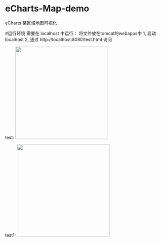 # eCharts-Map-demo
eCharts 某区域地图可视化

#运行环境
需要在 localhost 中运行：
  将文件放在tomcat的webapps中
  1, 启动localhost  2, 通过 http://localhost:8080/test.html 访问


test:
<img src="https://github.com/kathy775/eCharts-Map-demo/blob/master/others/map1GIF.gif" width="300px" slt="test" />

test1:
<img src="https://github.com/kathy775/eCharts-Map-demo/blob/master/others/map2GIF.gif" width="300px" slt="test" />

